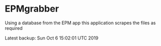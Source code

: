 # EPMgrabber
Using a database from the EPM app this application scrapes the files as required


Latest backup: Sun Oct 6 15:02:01 UTC 2019

